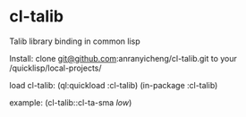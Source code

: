 # cl-talib
Talib library binding in common lisp

Install:
clone git@github.com:anranyicheng/cl-talib.git to your /quicklisp/local-projects/

load cl-talib:
(ql:quickload :cl-talib)
(in-package :cl-talib)

example:
(cl-talib::cl-ta-sma *low*) 
